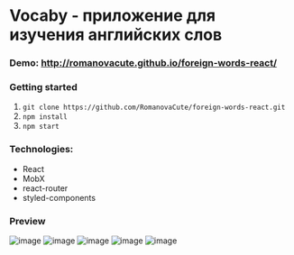 # Vocaby - приложение для изучения английских слов
### Demo: http://romanovacute.github.io/foreign-words-react/
### Getting started
1. ``git clone https://github.com/RomanovaCute/foreign-words-react.git``
2. ``npm install``
3. ``npm start``

### Technologies:
+ React
+ MobX
+ react-router
+ styled-components

### Preview
  ![image](https://user-images.githubusercontent.com/98029620/201050942-4de82456-a6e6-470a-99ad-58fb3309ef91.png)
  ![image](https://user-images.githubusercontent.com/98029620/201051315-4ddabbe1-701d-4313-84df-21cc26614f4f.png)
  ![image](https://user-images.githubusercontent.com/98029620/201051433-83e8dc7a-73a5-44bf-b19b-ae5be18235a9.png)
  ![image](https://user-images.githubusercontent.com/98029620/201051550-b6fe11b8-8bef-40ed-bd3c-2a7e9be31b92.png)
  ![image](https://user-images.githubusercontent.com/98029620/201051734-085ddf03-16a6-4dcd-b101-89fd761a310b.png)
